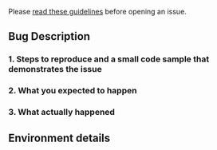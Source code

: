 Please [read these guidelines](http://ibm.biz/cdt-issue-guide) before opening an issue.

<!-- Issues will be CLOSED IMMEDIATELY if the following template is not completed. -->

## Bug Description

### 1. Steps to reproduce and a small code sample that demonstrates the issue
<!--
EXAMPLE:
1. Initialize client
2. List DBs

cc = new CloudantClient(...)
dbNames = cc.allDbs()
-->

### 2. What you expected to happen
<!--
Expected to get a list of all databases
-->

### 3. What actually happened
<!--
Got a 400 bad request
-->

## Environment details
<!--
- Version(s) that are affected by this issue.
    > 2.0.2
- Python version
    >3.6.2
-->
